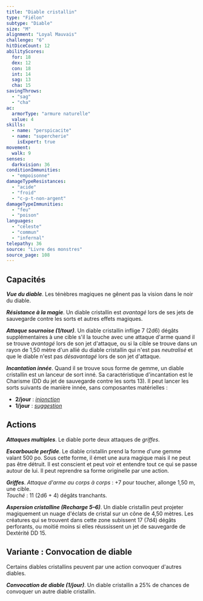 ```yaml
---
title: "Diable cristallin"
type: "Fiélon"
subtype: "Diable"
size: "M"
alignment: "Loyal Mauvais"
challenge: "6"
hitDiceCount: 12
abilityScores:
  for: 18
  dex: 12
  con: 18
  int: 14
  sag: 13
  cha: 15
savingThrows:
  - "sag"
  - "cha"
ac:
  armorType: "armure naturelle"
  value: 4
skills:
  - name: "perspicacite"
  - name: "supercherie"
    isExpert: true
movement:
  walk: 9
senses:
  darkvision: 36
conditionImmunities:
  - "empoisonne"
damageTypeResistances:
  - "acide"
  - "froid"
  - "c-p-t-non-argent"
damageTypeImmunities:
  - "feu"
  - "poison"
languages:
  - "céleste"
  - "commun"
  - "infernal"
telepathy: 36
source: "Livre des monstres"
source_page: 108
---
```

## Capacités
_**Vue du diable**_. Les ténèbres magiques ne gênent pas la vision dans le noir du diable.

_**Résistance à la magie**_. Un diable cristallin est _avantagé_ lors de ses jets de sauvegarde contre les sorts et autres effets magiques.

_**Attaque sournoise (1/tour)**_. Un diable cristallin inflige 7 (2d6) dégâts supplémentaires à une cible s'il la touche avec une attaque d'arme quand il se trouve _avantagé_ lors de son jet d'attaque, ou si la cible se trouve dans un rayon de 1,50 mètre d'un allié du diable cristallin qui n'est pas _neutralisé_ et que le diable n'est pas _désavantagé_ lors de son jet d'attaque.

_**Incantation innée**_. Quand il se trouve sous forme de gemme, un diable cristallin est un lanceur de sort inné. Sa caractéristique d'incantation est le Charisme (DD du jet de sauvegarde contre les sorts 13). Il peut lancer les sorts suivants de manière innée, sans composantes matérielles :
* **2/jour** : [_injonction_](/grimoire/injonction/)
* **1/jour** : [_suggestion_](/grimoire/suggestion/)

## Actions
_**Attaques multiples**_. Le diable porte deux attaques de _griffes_.

_**Escarboucle perfide**_. Le diable cristallin prend la forme d'une gemme valant 500 po. Sous cette forme, il émet une aura magique mais il ne peut pas être détruit. Il est conscient et peut voir et entendre tout ce qui se passe autour de lui. Il peut reprendre sa forme originelle par une action.

_**Griffes**_. _Attaque d'arme au corps à corps_ : +7 pour toucher, allonge 1,50 m, une cible.  
_Touché_ : 11 (2d6 + 4) dégâts tranchants.

_**Aspersion cristalline (Recharge 5–6)**_. Un diable cristallin peut projeter magiquement un nuage d'éclats de cristal sur un cône de 4,50 mètres. Les créatures qui se trouvent dans cette zone subissent 17 (7d4) dégâts perforants, ou moitié moins si elles réussissent un jet de sauvegarde de Dextérité DD 15.

## Variante : Convocation de diable
Certains diables cristallins peuvent par une action convoquer d'autres diables.

_**Convocation de diable (1/jour)**_. Un diable cristallin a 25% de chances de convoquer un autre diable cristallin.
